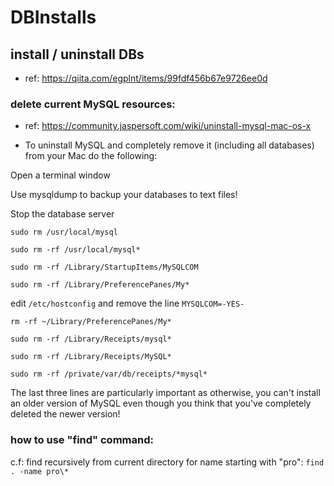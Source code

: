# DBInstalls
## install / uninstall DBs

* ref: <https://qiita.com/egplnt/items/99fdf456b67e9726ee0d>

### delete current MySQL resources:

* ref: <https://community.jaspersoft.com/wiki/uninstall-mysql-mac-os-x>

* To uninstall MySQL and completely remove it (including all databases) from your Mac do the following:

Open a terminal window

Use mysqldump to backup your databases to text files!

Stop the database server

`sudo rm /usr/local/mysql`

`sudo rm -rf /usr/local/mysql*`

`sudo rm -rf /Library/StartupItems/MySQLCOM`

`sudo rm -rf /Library/PreferencePanes/My*`

edit `/etc/hostconfig` and remove the line `MYSQLCOM=-YES-`

`rm -rf ~/Library/PreferencePanes/My*`

`sudo rm -rf /Library/Receipts/mysql*`

`sudo rm -rf /Library/Receipts/MySQL*`

`sudo rm -rf /private/var/db/receipts/*mysql*`

The last three lines are particularly important as otherwise, you can't install an older version of MySQL even though you think that you've completely deleted the newer version!

### how to use "find" command:

c.f: find recursively from current directory for name starting with "pro":
`find . -name pro\*`
